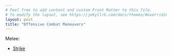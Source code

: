 ```yaml
---
# Feel free to add content and custom Front Matter to this file.
# To modify the layout, see https://jekyllrb.com/docs/themes/#overriding-theme-defaults
layout: post 
title: "Offensive Combat Maneuvers"
---
```

Melee:
* [Strike](/offensive_combat_maneuvers/melee/strike.html)
